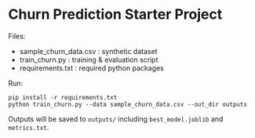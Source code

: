 # Churn Prediction Starter Project

Files:
- sample_churn_data.csv : synthetic dataset
- train_churn.py : training & evaluation script
- requirements.txt : required python packages

Run:
```
pip install -r requirements.txt
python train_churn.py --data sample_churn_data.csv --out_dir outputs
```

Outputs will be saved to `outputs/` including `best_model.joblib` and `metrics.txt`.
